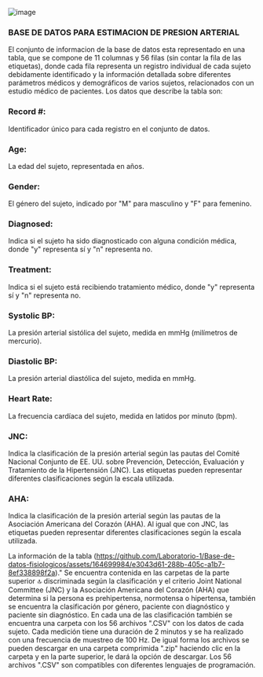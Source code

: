 ![image](https://github.com/Laboratorio-1/Base-de-datos-fisiologicos/assets/164699984/75f289d9-d903-4d59-b6d1-dc6e98a24cb5) 
### BASE DE DATOS PARA ESTIMACION DE PRESION ARTERIAL 

                                    

El conjunto de informacion de la base de datos esta representado en una tabla, que se compone de 11 columnas y 56 filas (sin contar la fila de las etiquetas), donde cada fila representa un registro individual de cada sujeto debidamente identificado y la  información detallada sobre diferentes parámetros médicos y demográficos de varios sujetos, relacionados con un estudio médico de pacientes. Los datos que describe la tabla son:

### Record #: 
Identificador único para cada registro en el conjunto de datos.

### Age: 
La edad del sujeto, representada en años.

### Gender:  
El género del sujeto, indicado por "M" para masculino y "F" para femenino.

### Diagnosed: 
Indica si el sujeto ha sido diagnosticado con alguna condición médica, donde "y" representa sí y "n" representa no.

### Treatment: 
Indica si el sujeto está recibiendo tratamiento médico, donde "y" representa sí y "n" representa no.

### Systolic BP: 
La presión arterial sistólica del sujeto, medida en mmHg (milímetros de mercurio).

### Diastolic BP: 
La presión arterial diastólica del sujeto, medida en mmHg.

### Heart Rate: 
La frecuencia cardíaca del sujeto, medida en latidos por minuto (bpm).

### JNC: 
Indica la clasificación de la presión arterial según las pautas del Comité Nacional Conjunto de EE. UU. sobre Prevención, Detección, Evaluación y Tratamiento de la Hipertensión (JNC). Las etiquetas pueden representar diferentes clasificaciones según la escala utilizada.

### AHA: 
Indica la clasificación de la presión arterial según las pautas de la Asociación Americana del Corazón (AHA). Al igual que con JNC, las etiquetas pueden representar diferentes clasificaciones según la escala utilizada.




								





La información de la tabla (https://github.com/Laboratorio-1/Base-de-datos-fisiologicos/assets/164699984/e3043d61-288b-405c-a1b7-8ef338898f2a)." Se encuentra contenida en las carpetas de la parte superior 🔝 discriminada según la clasificación y el criterio Joint National Committee (JNC) y la Asociación Americana del Corazón (AHA) que determina si la persona es prehipertensa, normotensa o hipertensa, también se encuentra la clasificación por género, paciente con diagnóstico y paciente sin diagnóstico. En cada una de las clasificación también se encuentra una carpeta con los 56 archivos ".CSV" con los datos de cada sujeto. Cada medición tiene una duración de 2 minutos y se ha realizado con una frecuencia de muestreo de 100 Hz. De igual forma los archivos se pueden descargar en una carpeta comprimida ".zip" haciendo clic en la carpeta y en la parte superior, le dará la opción de descargar. Los 56 archivos ".CSV" son compatibles con diferentes lenguajes de programación.









